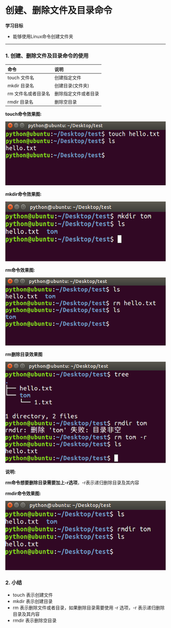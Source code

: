# 创建、删除文件及目录命令

**学习目标**

* 能够使用Linux命令创建文件夹

---

### 1. 创建、删除文件及目录命令的使用

| 命令 | 说明 |
| :--- | :--- |
| touch 文件名 | 创建指定文件 |
| mkdir 目录名 | 创建目录(文件夹) |
| rm 文件名或者目录名 | 删除指定文件或者目录 |
| rmdir 目录名 | 删除空目录 |

**touch命令效果图:**

![touch命令](/linux基础命令/imgs/touch.png)

**mkdir命令效果图:**

![mkdir命令](/linux基础命令/imgs/mkdir.png)

**rm命令效果图:**

![rm命令](/linux基础命令/imgs/rm.png)

**rm删除目录效果图**

![rm命令](/linux基础命令/imgs/rmml.png)

**说明:**

**rm命令想要删除目录需要加上-r选项**，-r表示递归删除目录及其内容

**rmdir命令效果图:**

![rmdir命令](/linux基础命令/imgs/rmdir.png)

### 2. 小结

* touch 表示创建文件
* mkdir 表示创建目录
* rm 表示删除文件或者目录，如果删除目录需要使用 -r 选项，-r 表示递归删除目录及其内容
* rmdir 表示删除空目录


